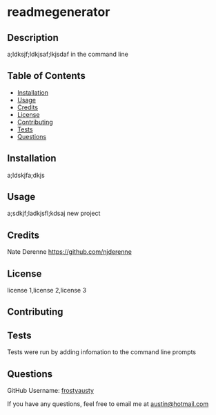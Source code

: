 
  # readmegenerator


  ## Description
  a;ldksjf;ldkjsaf;lkjsdaf in the command line

  ## Table of Contents
  * [Installation](#installation)
  * [Usage](#usage)
  * [Credits](#credits)
  * [License](#license)
  * [Contributing](#contributing)
  * [Tests](#tests)
  * [Questions](#questions)

  ## Installation 
  a;ldskjfa;dkjs


  ## Usage
  a;sdkjf;ladkjsfl;kdsaj new project


  ## Credits
  Nate Derenne https://github.com/njderenne


  ## License
  license 1,license 2,license 3


  ## Contributing
  


  ## Tests
  Tests were run by adding infomation to the command line prompts


  ## Questions
  GitHub Username: [frostyausty](https://github.com/frostyausty)

  If you have any questions, feel free to email me at austin@hotmail.com

  